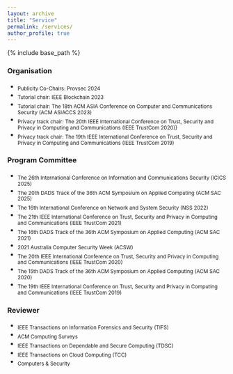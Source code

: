 ```yaml
---
layout: archive
title: "Service"
permalink: /services/
author_profile: true
---
```


{% include base_path %}

### Organisation
- <sub>Publicity Co-Chairs: Provsec 2024
- <sub>Tutorial chair: IEEE Blockchain 2023
- <sub>Tutorial chair: The 18th ACM ASIA Conference on Computer and Communications Security (ACM ASIACCS 2023)
- <sub>Privacy track chair: The 20th IEEE International Conference on Trust, Security and Privacy in Computing and Communications (IEEE TrustCom 2020)}
- <sub>Privacy track chair: The 19th IEEE International Conference on Trust, Security and Privacy in Computing and Communications (IEEE TrustCom 2019)

### Program Committee
- <sub>The 26th International Conference on Information and Communications Security (ICICS 2025)
- <sub>The 20th DADS Track of the 36th ACM Symposium on Applied Computing (ACM SAC 2025)
- <sub>The 16th International Conference on Network and System Security (NSS 2022)
- <sub>The 21th IEEE International Conference on Trust, Security and Privacy in Computing and Communications (IEEE TrustCom 2021)
- <sub>The 16th DADS Track of the 36th ACM Symposium on Applied Computing (ACM SAC 2021)
- <sub>2021 Australia Computer Security Week (ACSW)
- <sub>The 20th IEEE International Conference on Trust, Security and Privacy in Computing and Communications (IEEE TrustCom 2020)
- <sub>The 15th DADS Track of the 36th ACM Symposium on Applied Computing (ACM SAC 2020)
- <sub>The 19th IEEE International Conference on Trust, Security and Privacy in Computing and Communications (IEEE TrustCom 2019)

### Reviewer
- <sub> IEEE Transactions on Information Forensics and Security (TIFS)</sub> 
- <sub> ACM Computing Surveys</sub> 
- <sub> IEEE Transactions on Dependable and Secure Computing (TDSC)</sub> 
- <sub> IEEE Transactions on Cloud Computing (TCC)</sub> 
- <sub> Computers & Security </sub>
